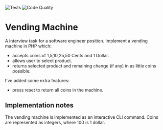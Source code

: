 ![Tests](https://github.com/danaketh/example-vending-machine/actions/workflows/tests.yml/badge.svg)
![Code Quality](https://github.com/danaketh/example-vending-machine/actions/workflows/code_quality.yml/badge.svg)

# Vending Machine
A interview task for a software engineer position. Implement a vending machine in PHP which:
- accepts coins of 1,5,10,25,50 Cents and 1 Dollar.
- allows user to select product.
- returns selected product and remaining change (if any) in as little coins possible.

I've added some extra features:
- press reset to return all coins in the machine.

## Implementation notes
The vending machine is implemented as an interactive CLI command. Coins are represented as integers, where 100 is 1 dollar.
